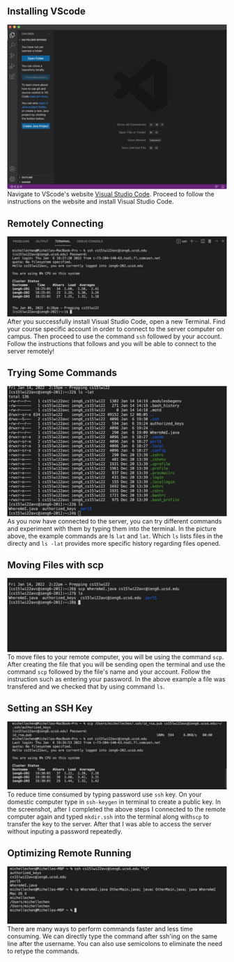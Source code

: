 ## Installing VScode
![Image](InstallingVScode.jpg)
Navigate to VScode's website [Visual Studio Code](https://code.visualstudio.com/). Proceed to follow the instructions on the website and install Visual Studio Code. 
## Remotely Connecting 
![Image](RemotelyConnecting.jpg)
After you successfully install Visual Studio Code, open a new Terminal. Find your course specific account in order to connect to the server computer on campus. Then proceed to use the command `ssh` followed by your account. Follow the instructions that follows and you will be able to connect to the server remotely!
## Trying Some Commands
![Image](TryingSomeCommands.jpg)
As you now have connected to the server, you can try different commands and experiment with them by typing them into the terminal. In the picture above, the example commands are ls `lat` and `lat`. Which `ls` lists files in the directy and `ls -lat` provides more specific history regarding files opened. 
## Moving Files with scp
![Image](MovingFilesWithSCP.jpg)
To move files to your remote computer, you will be using the command `scp`. After creating the file that you will be sending open the terminal and use the command `scp` followed by the file's name and your account. Follow the instruction such as entering your password. In the above example a file was transfered and we checked that by using command `ls`. 
## Setting an SSH Key 
![Image](SSHKeys.jpg)
To reduce time consumed by typing password use `ssh` key. On your domestic computer type in `ssh-keygen` in terminal to create a public key. In the screenshot, after I completed the above steps I connected to the remote computer again and typed `mkdir.ssh` into the terminal along with`scp` to transfer the key to the server. After that I was able to access the server without inputing a password repeatedly. 

## Optimizing Remote Running
![Image](OptimizingRemoteRunning.jpg)
There are many ways to perform commands faster and less time consuming. We can directly type the command after ssh'ing on the same line after the username. You can also use semicolons to eliminate the need to retype the commands.